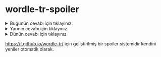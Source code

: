 # wordle-tr-spoiler

<details>
  <summary>Bugünün cevabı için tıklayınız.</summary>
  <br>
    <b> kolan </b>
</details>

<details>
  <summary>Yarının cevabı için tıklayınız</summary>
  <br>
   <b> peyda </b>
</details>

<details>
  <summary>Dünün cevabı için tıklayınız </summary>
  <br>
  <b> medar </b>
</details>

https://f.github.io/wordle-tr/ için geliştirilmiş bir spoiler sistemidir kendini yeniler otomatik olarak.


